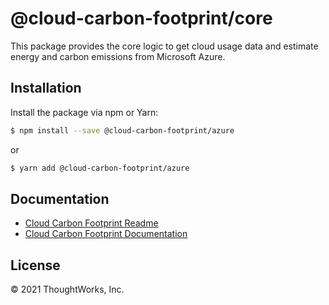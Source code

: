 # @cloud-carbon-footprint/core

This package provides the core logic to get cloud usage data and estimate energy and carbon emissions from Microsoft Azure.

## Installation

Install the package via npm or Yarn:

```sh
$ npm install --save @cloud-carbon-footprint/azure
```

or

```sh
$ yarn add @cloud-carbon-footprint/azure
```

## Documentation

- [Cloud Carbon Footprint Readme](https://github.com/cloud-carbon-footprint/cloud-carbon-footprint/blob/trunk/README.md)
- [Cloud Carbon Footprint Documentation](https://github.com/cloud-carbon-footprint/cloud-carbon-footprint/tree/trunk/microsite/docs/README.md)

## License

© 2021 ThoughtWorks, Inc.
